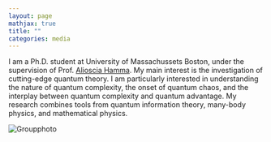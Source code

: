 ```yaml
---
layout: page
mathjax: true
title: ""
categories: media
---
```


I am a Ph.D. student at University of Massachussets Boston, under the supervision of Prof. [Alioscia Hamma](https://www.quantumphysics.fun). My main interest is the investigation of cutting-edge quantum theory. I am particularly interested in understanding the nature of quantum complexity, the onset of quantum chaos, and the interplay between quantum complexity and quantum advantage. My research combines tools from quantum information theory, many-body physics, and mathematical physics. 


![Groupphoto](2022_Quantum_Group_LANL.jpeg)





